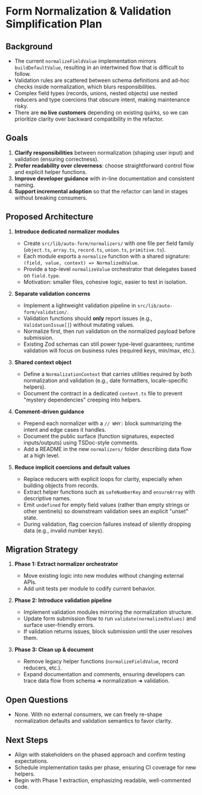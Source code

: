 # Form Normalization & Validation Simplification Plan

## Background
- The current `normalizeFieldValue` implementation mirrors `buildDefaultValue`, resulting in an intertwined flow that is difficult to follow.
- Validation rules are scattered between schema definitions and ad-hoc checks inside normalization, which blurs responsibilities.
- Complex field types (records, unions, nested objects) use nested reducers and type coercions that obscure intent, making maintenance risky.
- There are **no live customers** depending on existing quirks, so we can prioritize clarity over backward compatibility in the refactor.

## Goals
1. **Clarify responsibilities** between normalization (shaping user input) and validation (ensuring correctness).
2. **Prefer readability over cleverness**: choose straightforward control flow and explicit helper functions.
3. **Improve developer guidance** with in-line documentation and consistent naming.
4. **Support incremental adoption** so that the refactor can land in stages without breaking consumers.

## Proposed Architecture
1. **Introduce dedicated normalizer modules**
   - Create `src/lib/auto-form/normalizers/` with one file per field family (`object.ts`, `array.ts`, `record.ts`, `union.ts`, `primitive.ts`).
   - Each module exports a `normalize` function with a shared signature: `(field, value, context) => NormalizedValue`.
   - Provide a top-level `normalizeValue` orchestrator that delegates based on `field.type`.
   - Motivation: smaller files, cohesive logic, easier to test in isolation.

2. **Separate validation concerns**
   - Implement a lightweight validation pipeline in `src/lib/auto-form/validation/`.
   - Validation functions should **only** report issues (e.g., `ValidationIssue[]`) without mutating values.
   - Normalize first, then run validation on the normalized payload before submission.
   - Existing Zod schemas can still power type-level guarantees; runtime validation will focus on business rules (required keys, min/max, etc.).

3. **Shared context object**
   - Define a `NormalizationContext` that carries utilities required by both normalization and validation (e.g., date formatters, locale-specific helpers).
   - Document the contract in a dedicated `context.ts` file to prevent "mystery dependencies" creeping into helpers.

4. **Comment-driven guidance**
   - Prepend each normalizer with a `// WHY:` block summarizing the intent and edge cases it handles.
   - Document the public surface (function signatures, expected inputs/outputs) using TSDoc-style comments.
   - Add a README in the new `normalizers/` folder describing data flow at a high level.

5. **Reduce implicit coercions and default values**
   - Replace reducers with explicit loops for clarity, especially when building objects from records.
   - Extract helper functions such as `safeNumberKey` and `ensureArray` with descriptive names.
   - Emit `undefined` for empty field values (rather than empty strings or other sentinels) so downstream validation sees an explicit "unset" state.
   - During validation, flag coercion failures instead of silently dropping data (e.g., invalid number keys).

## Migration Strategy
1. **Phase 1: Extract normalizer orchestrator**
   - Move existing logic into new modules without changing external APIs.
   - Add unit tests per module to codify current behavior.

2. **Phase 2: Introduce validation pipeline**
   - Implement validation modules mirroring the normalization structure.
   - Update form submission flow to run `validate(normalizedValues)` and surface user-friendly errors.
   - If validation returns issues, block submission until the user resolves them.

3. **Phase 3: Clean up & document**
   - Remove legacy helper functions (`normalizeFieldValue`, record reducers, etc.).
   - Expand documentation and comments, ensuring developers can trace data flow from schema ➜ normalization ➜ validation.

## Open Questions
- None. With no external consumers, we can freely re-shape normalization defaults and validation semantics to favor clarity.

## Next Steps
- Align with stakeholders on the phased approach and confirm testing expectations.
- Schedule implementation tasks per phase, ensuring CI coverage for new helpers.
- Begin with Phase 1 extraction, emphasizing readable, well-commented code.
